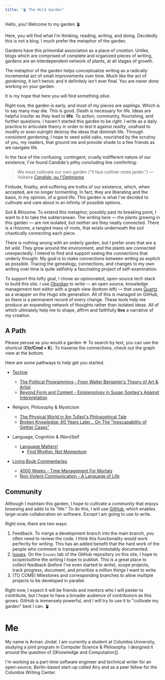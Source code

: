 ```yaml
---
title: "🪴 The Wild Garden"
---
```


Hello, you! Welcome to my garden 🪴 

Here, you will find what I'm thinking, reading, writing, and doing. Decidedly this is not a blog. I much prefer the metaphor of the garden. 

Gardens have this primordial association as a place of *creation*. Unlike, blogs which are comprised of complete and organized pieces of writing, gardens are an interdependent network of plants, at all stages of growth. 

The metaphor of the garden helps conceptualize writing as a radically incremental act of small improvements over time. Much like the act of *gardening*, it isn't heroic and it definitely isn't ever final. You are never *done* working on your garden. 

It is my hope that here you will find something *alive*. 

Right now, the garden is early, and most of my pieces are *saplings*. Which is to say many may die. This is good. Death is necessary for life. Ideas are helpful insofar as they lead to **life**. To action, community, flourishing, and further questions. I haven't started this garden to be *right*. I write as a daily practice to articulate theory in order to test it against *reality*, unafraid to modify or even outright destroy the ideas that diminish life. Through consistent *gardening*, I hope to seed solid oaks, nourished by the scrutiny of you, my readers, that ground me and provide shade to a few friends as we navigate life. 

In the face of the confusing, contingent, cruelly indifferent nature of our existence, I've found Candide's pithy concluding line comforting:

>  We must cultivate our own garden ("Il faut cultiver notre jardin.")
>  — Voltaire [*Candide: ou l'Optimisme*](https://www.theschooloflife.com/article/cultivate-own-garden-voltaire/) 


Finitude, finality, and suffering are truths of our existence, which, when accepted, are no longer tormenting. In fact, they are liberating and the basis, in my opinion, of a good life. This garden is what I've decided to cultivate and care about in an infinity of possible options. 

Soil & Rhizome:
To extend this metaphor, possibly past its breaking point, I want to it to take the subterranean. The writing here — the plants growing in this garden — are not isolated, but neither are they neatly connected. There is a rhizome, a tangled mass of roots, that exists underneath the soil chaotically connecting each piece. 

There is nothing wrong with an orderly garden, but I prefer ones that are a bit *wild*. They grow around the environment, and the plants are connected unexpectedly. I intend to find and support seeing the connections that underly thought. My goal is to make connections between writing as explicit as possible. Tracing the genealogy, connections, and changes to my own writing over time is quite selfishly a fascinating project of self-examination.

To support this lofty goal, I chose an opinionated, open-source tech stack to build this site. I use [Obsidian](https://obsidian.md/) to write — an open source, knowledge management text editor with a graph view (bottom left) — that uses [Quartz](https://quartz.jzhao.xyz/) as a wrapper on the Hugo site generation. All of this is managed on GitHub, so there is a permanent record of every change. These tools help me produce an expanding network of thoughts rather than isolated ideas. All of which ultimately help me to shape, affirm and faithfully **live** a narrative of my creation.

## A Path
Please peruse as you would a garden ☀️ To search by text, you can use the shortcut (**Ctr/Cmd + K**). To traverse the connections, check out the graph view at the bottom.

Here are some pathways to help get you started.

- [Techne](https://en.wikipedia.org/wiki/Techne)
	- [The Political Programming - From Walter Benjamin's Theory of Art & Artist](digital-garden/The-Political-Programmer.md) 
	- [Beyond Form and Content - Epistemology in Susan Sontag's Against Interpretation](digital-garden/Beyond-Form-Content.md)

- Religion, Philosophy & Mysticism
	- [The Physical World in Ibn Tufayl's Philosophical Tale](digital-garden/Tools/Ibn-Tufayl.md)
	- [Broken Knowledge: 60 Years Later... On The "Inescapability of Gettier Cases"](digital-garden/Broken%20Knoweledge%20-%2060%20Years%20Later...%20On%20The%20"Inescapability%20of%20Gettier%20Cases".md)

- Language, Cognition & (Non)Self
	- [Language Matters!](digital-garden/Language%20Matters.md)
		- [Find Rhythm. Not Momentum](digital-garden/Rhythm-Not-Momentum.md)

- [Living Book Commentaries](digital-garden/Book%20Commentaries/Book%20Commentaries.md)
	- [4000 Weeks - Time Management For Mortals](digital-garden/Book%20Commentaries/4000%20Weeks%20-%20Time%20Management%20For%20Mortals.md)
	- [Non Violent Communication - A Language of Life](digital-garden/Book%20Commentaries/Non%20Violent%20Communication%20-%20A%20Language%20of%20Life.md)


## Community 
Although I maintain this garden, I hope to cultivate a community that enjoys browsing and adds to its "life."  To do this, I will use [GitHub](https://github.com/armanjindal/armanjindal.github.io), which enables large-scale collaboration on software. Except I am going to use to write. 

Right now, there are two ways:
1. Feedback. To merge a development branch into the main branch, you often need to review the code. I think this functionality would work perfectly for writing. This has an added benefit that the hard work of the people who comment is transparently and immutably documented. 
2. [Issues](https://github.com/armanjindal/armanjindal.github.io/issues). On the `Issues` tab of the GitHub repository on this site, I hope to scope/outline the writing I hope to publish. This is a great place to collect feedback (before I've even started to write), scope projects, track progress, document, and prioritize a million things I want to write. 
3. (TO COME) Milestones and corresponding branches to allow multiple projects to be developed in parallel. 

Right now, I expect it will be friends and mentors who I will pester to contribute, but I hope to have a broader audience of contributors as this grows. GitHub is immensely powerful, and I will try to use it to "cultivate my garden" best I can. 🪴


#  Me
My name is Arman Jindal. I am currently a student at Columbia University, studying a joint program in Computer Science & Philosophy. I designed it around the question of [[Knowledge and Computation]]. 

I'm working as a part-time software engineer and technical writer for an open-source, Berlin-based start-up called Airy and as a peer fellow for the Columbia Writing Center. 